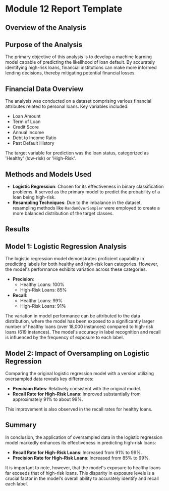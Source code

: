 # Module 12 Report Template

## Overview of the Analysis

## Purpose of the Analysis

The primary objective of this analysis is to develop a machine learning model capable of predicting the likelihood of loan default. By accurately identifying high-risk loans, financial institutions can make more informed lending decisions, thereby mitigating potential financial losses.

## Financial Data Overview

The analysis was conducted on a dataset comprising various financial attributes related to personal loans. Key variables included:

- Loan Amount
- Term of Loan
- Credit Score
- Annual Income
- Debt to Income Ratio
- Past Default History

The target variable for prediction was the loan status, categorized as 'Healthy' (low-risk) or 'High-Risk'.

## Methods and Models Used

- **Logistic Regression**: Chosen for its effectiveness in binary classification problems. It served as the primary model to predict the probability of a loan being high-risk.
- **Resampling Techniques**: Due to the imbalance in the dataset, resampling methods like `RandomOverSampler` were employed to create a more balanced distribution of the target classes.

## Results

## Model 1: Logistic Regression Analysis

The logistic regression model demonstrates proficient capability in predicting labels for both healthy and high-risk loan categories. However, the model's performance exhibits variation across these categories.

- **Precision**: 
  - Healthy Loans: 100%
  - High-Risk Loans: 85%
- **Recall**: 
  - Healthy Loans: 99%
  - High-Risk Loans: 91%

The variation in model performance can be attributed to the data distribution, where the model has been exposed to a significantly larger number of healthy loans (over 18,000 instances) compared to high-risk loans (619 instances). The model's accuracy in label recognition and recall is influenced by the frequency of exposure to each label.

## Model 2: Impact of Oversampling on Logistic Regression

Comparing the original logistic regression model with a version utilizing oversampled data reveals key differences:

- **Precision Rates**: Relatively consistent with the original model.
- **Recall Rate for High-Risk Loans**: Improved substantially from approximately 91% to about 99%.

This improvement is also observed in the recall rates for healthy loans.

## Summary

In conclusion, the application of oversampled data in the logistic regression model markedly enhances its effectiveness in predicting high-risk loans:

- **Recall Rate for High-Risk Loans**: Increased from 91% to 99%.
- **Precision Rate for High-Risk Loans**: Increased from 85% to 99%.

It is important to note, however, that the model's exposure to healthy loans far exceeds that of high-risk loans. This disparity in exposure levels is a crucial factor in the model's overall ability to accurately identify and recall each label.